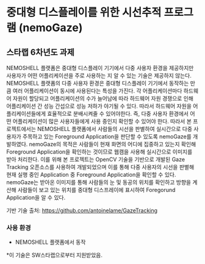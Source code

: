# 중대형 디스플레이를 위한 시선추적 프로그램 (nemoGaze)
## 스타랩 6차년도 과제
NEMOSHELL 플랫폼은 중대형 디스플레이 기기에서 다중 사용자 환경을 제공하지만 사용자가 어떤 어플리케이션을 주로 사용하는 지 알 수 있는 기술은 제공하지 않는다. NEMOSHELL 플랫폼의 다중 사용자 환경은 중대형 디스플레이 기기에서 동작하는 만큼 여러 어플리케이션이 동시에 사용된다는 특성을 가진다. 각 어플리케이션마다 하드웨어 자원이 할당되고 어플리케이션의 수가 늘어남에 따라 하드웨어 자원 경쟁으로 인해 어플리케이션 간 성능 간섭으로 성능 저하가 야기될 수 있다. 따라서 하드웨어 자원을 어플리케이션들에게 효율적으로 분배시켜줄 수 있어야한다. 즉, 다중 사용자 환경에서 어떤 어플리케이션이 많은 사용자들에게 사용 중인지 확인할 수 있어야 한다. 따라서 본 프로젝트에서는 NEMOSHELL 플랫폼에서 사람들의 시선을 판별하여 실시간으로 다중 사용자가 주목하고 있는 Foreground Application을 판단할 수 있도록 nemoGaze를 개발하였다.
nemoGaze의 목적은 사람들이 현재 화면의 어디에 집중하고 있는지 확인해 Foreground Application을 확인하는 것이므로 웹캠을 사용해 실시간으로 이미지를 받아 처리한다. 이를 위해 본 프로젝트는 OpenCV 기술을 기반으로 개발된 Gaze Tracking 오픈소스를 사용하여 개발되었으며 이를 통해 다중 사용자의 시선을 판별해 현재 실행 중인 Application 중 Foreground Application을 확인할 수 있다. nemoGaze는 받아온 이미지를 통해 사람들의 눈 및 동공의 위치를 확인하고 방향을 계산해 사람들이 보고 있는 위치를 중대형 디스프레이에 표시하여 Foregorund Application을 알 수 있다. 

기반 기술 출처: https://github.com/antoinelame/GazeTracking

### 사용 환경
- NEMOSHELL 플랫폼에서 동작

*이 기술은 SW스타랩으로부터 지원받았음.
